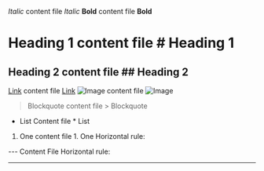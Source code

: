 *Italic* content file *Italic*
**Bold** content file **Bold**
# Heading 1 content file # Heading 1
## Heading 2 content file ## Heading 2
[Link](http://a.com) content file [Link](http://a.com)
![Image](http://url/a.png) content file ![Image](http://url/a.png)
> Blockquote content file > Blockquote
* List Content file * List
1. One content file 1. One
Horizontal rule:

--- Content File Horizontal rule:

---
